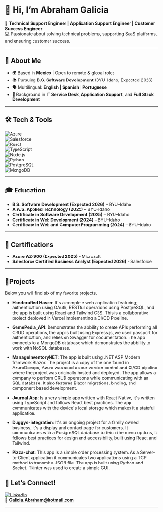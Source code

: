 # 👋 Hi, I’m Abraham Galicia  

🎯 **Technical Support Engineer | Application Support Engineer | Customer Success Engineer**  
💻 Passionate about solving technical problems, supporting SaaS platforms, and ensuring customer success.  

---

## 🚀 About Me  
- 🌍 Based in **Mexico** | Open to remote & global roles  
- 📚 Pursuing **B.S. Software Development** (BYU–Idaho, Expected 2026)  
- 🗣️ Multilingual: **English | Spanish | Portuguese**  
- 🔧 Background in **IT Service Desk**, **Application Support**, and **Full Stack Development**  

---

## 🛠️ Tech & Tools  

![Azure](https://img.shields.io/badge/Azure-0078D4?style=flat&logo=microsoft-azure&logoColor=white)  
![Salesforce](https://img.shields.io/badge/Salesforce-00A1E0?style=flat&logo=salesforce&logoColor=white)  
![React](https://img.shields.io/badge/React-20232A?style=flat&logo=react&logoColor=61DAFB)  
![TypeScript](https://img.shields.io/badge/TypeScript-007ACC?style=flat&logo=typescript&logoColor=white)  
![Node.js](https://img.shields.io/badge/Node.js-43853D?style=flat&logo=node.js&logoColor=white)  
![Python](https://img.shields.io/badge/Python-3776AB?style=flat&logo=python&logoColor=white)  
![PostgreSQL](https://img.shields.io/badge/PostgreSQL-316192?style=flat&logo=postgresql&logoColor=white)  
![MongoDB](https://img.shields.io/badge/MongoDB-4EA94B?style=flat&logo=mongodb&logoColor=white)

---

## 🎓 Education  
- **B.S. Software Development (Expected 2026)** – BYU–Idaho  
- **A.A.S. Applied Technology (2025)** – BYU–Idaho  
- **Certificate in Software Development (2025)** – BYU–Idaho
- **Certificate in Web Development (2024)** – BYU–Idaho
- **Certificate in Web and Computer Programming (2024)** – BYU–Idaho    

---

## 🏅 Certifications  
- **Azure AZ-900 (Expected 2025)** - Microsoft
- **Salesforce Certified Business Analyst (Expected 2026)** - Salesforce

---

## 💼Projects

Below you will find six of my favorite projects. 

- **Handcrafted Haven**: It's a complete web application featuring; authentication using OAuth, RESTful operations using PostgreSQL, and the app is built using React and Tailwind CSS. This is a collaborative project deployed in Vercel implementing a CI/CD Pipeline.
  
- **GamePedia_API**: Demonstrates the abbility to create APIs performing all CRUD operations, the app is built using Express.js, we used passport for authentication, and relies on Swagger for documentation. The app connects to a MongoDB database which demonstrates the abbility to work with NoSQL databases.
  
- **ManageInventoryNET**: The app is built using .NET ASP Modern framwork Blazor. The project is a copy of the one found in AzureDevops, Azure was used as our version control and CI/CD pipeline where the project was originally hosted and deployed. The app allows a company to perform CRUD operations while communicating with an SQL database. It also features Blazor migrations, binding, and component based development.
  
- **Journal App**: Is a very simple app written with React Native, it's written using TypeScript and follows React best practices. The app communicates with the device's local storage which makes it a stateful application.
  
- **Duggys-integration**: It's an ongoing project for a family owned business, it's a display and contact page for customers. It communicates with a PostgreSQL database to fetch the menu options, it follows best practices for design and accessibility, built using React and Tailwind.
  
- **Pizza-chat**: This app is a simple order processing system. As a Server-to-Client application it communicates two applications using a TCP method to transmit a JSON file. The app is built using Python and Socket. Tkinter was used to create a simple GUI. 


## 🌟 Let’s Connect!  
[![LinkedIn](https://img.shields.io/badge/LinkedIn-blue?style=flat&logo=linkedin)](https://www.linkedin.com/in/josue-a-galicia)  
📧 **Galicia.Abraham@hotmail.com**  

---

